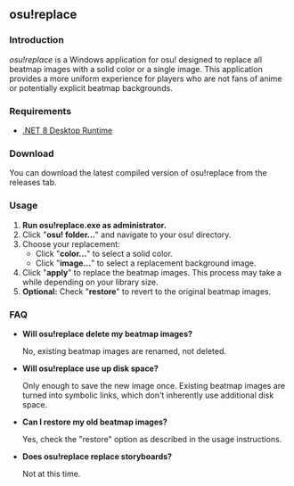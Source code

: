 ## osu!replace

### Introduction

*osu!replace* is a Windows application for osu! designed to replace all beatmap images with a solid color or a single image. This application provides a more uniform experience for players who are not fans of anime or potentially explicit beatmap backgrounds.

### Requirements

- [.NET 8 Desktop Runtime](https://dotnet.microsoft.com/en-us/download/dotnet/thank-you/runtime-desktop-8.0.7-windows-x64-installer)

### Download

You can download the latest compiled version of osu!replace from the releases tab.

### Usage

1. **Run osu!replace.exe as administrator.**
2. Click "**osu! folder...**" and navigate to your osu! directory.
3. Choose your replacement:
    - Click "**color...**" to select a solid color.
    - Click "**image...**" to select a replacement background image.
4. Click "**apply**" to replace the beatmap images. This process may take a while depending on your library size.
5. **Optional:** Check "**restore**" to revert to the original beatmap images.

### FAQ

- **Will osu!replace delete my beatmap images?**

  No, existing beatmap images are renamed, not deleted.

- **Will osu!replace use up disk space?**

  Only enough to save the new image once. Existing beatmap images are turned into symbolic links, which don't inherently use additional disk space.

- **Can I restore my old beatmap images?**

  Yes, check the "restore" option as described in the usage instructions.

- **Does osu!replace replace storyboards?**

  Not at this time. 
